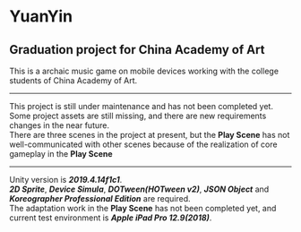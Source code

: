 # YuanYin
## Graduation project for China Academy of Art
This is a archaic music game on mobile devices working with the college students of China Academy of Art.  
****
This project is still under maintenance and has not been completed yet.  
Some project assets are still missing, and there are new requirements changes in the near future.  
There are three scenes in the project at present, but the **Play Scene** has not well-communicated with other scenes because of the realization of core gameplay in the **Play Scene**  
****
Unity version is ***2019.4.14f1c1***.  
***2D Sprite***, ***Device Simula***, ***DOTween(HOTween v2)***, ***JSON Object*** and ***Koreographer Professional Edition*** are required.  
The adaptation work in the **Play Scene** has not been completed yet, and current test environment is ***Apple iPad Pro 12.9(2018)***.
